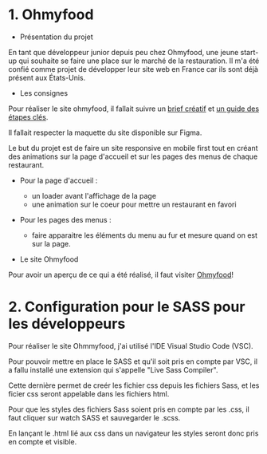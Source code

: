 # 1. Ohmyfood

- Présentation du projet

En tant que développeur junior depuis peu chez Ohmyfood, une jeune start-up qui souhaite se faire une place sur le marché de la restauration. Il m'a été confié comme projet de développer leur site web en France car ils sont déjà présent aux États-Unis.


- Les consignes

Pour réaliser le site ohmyfood, il fallait suivre un [brief créatif](https://course.oc-static.com/projects/D%C3%A9veloppeur+Web/IW_P4+Animations+CSS+Ohmyfood/Brief+creatif+site+Ohmyfood.pdf) et [un guide des étapes clés](https://course.oc-static.com/projects/D%C3%A9veloppeur+Web/IW_P4+Animations+CSS+Ohmyfood/Guide+d%E2%80%99etapes+cles+-+OhMyFood.pdf).

Il fallait respecter la maquette du site disponible sur Figma. 

Le but du projet est de faire un site responsive en mobile first tout en créant des animations sur la page d'accueil et sur les pages des menus de chaque restaurant.

- Pour la page d'accueil :
  - un loader avant l'affichage de la page
  - une animation sur le coeur pour mettre un restaurant en favori
    
- Pour les pages des menus :
  - faire apparaitre les éléments du menu au fur et mesure quand on est sur la page.

- Le site Ohmyfood

Pour avoir un aperçu de ce qui a été réalisé, il faut visiter [Ohmyfood](https://julien-mattei.github.io/Projet-3/)!

# 2. Configuration pour le SASS pour les développeurs

Pour réaliser le site Ohmmyfood, j'ai utilisé l'IDE Visual Studio Code (VSC).

Pour pouvoir mettre en place le SASS et qu'il soit pris en compte par VSC, il a fallu installé une extension qui s'appelle "Live Sass Compiler".

Cette dernière permet de creér les fichier css depuis les fichiers Sass, et les ficier css seront appelable dans les fichiers html.

Pour que les styles des fichiers Sass soient pris en compte par les .css, il faut cliquer sur watch SASS et sauvegarder le .scss.

En lançant le .html lié aux css dans un navigateur les styles seront donc pris en compte et visible.




